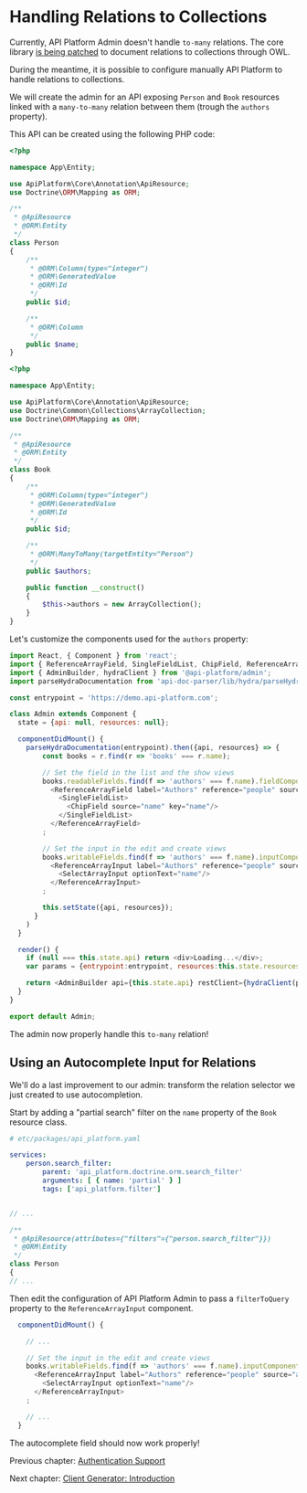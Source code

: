 # Handling Relations to Collections

Currently, API Platform Admin doesn't handle `to-many` relations. The core library [is being patched](https://github.com/api-platform/core/pull/1189)
to document relations to collections through OWL.

During the meantime, it is possible to configure manually API Platform to handle relations to collections.

We will create the admin for an API exposing `Person` and `Book` resources linked with a `many-to-many`
relation between them (trough the `authors` property).

This API can be created using the following PHP code:

```php
<?php

namespace App\Entity;

use ApiPlatform\Core\Annotation\ApiResource;
use Doctrine\ORM\Mapping as ORM;

/**
 * @ApiResource
 * @ORM\Entity
 */
class Person
{
    /**
     * @ORM\Column(type="integer")
     * @ORM\GeneratedValue
     * @ORM\Id
     */
    public $id;

    /**
     * @ORM\Column
     */
    public $name;
}
```

```php
<?php

namespace App\Entity;

use ApiPlatform\Core\Annotation\ApiResource;
use Doctrine\Common\Collections\ArrayCollection;
use Doctrine\ORM\Mapping as ORM;

/**
 * @ApiResource
 * @ORM\Entity
 */
class Book
{
    /**
     * @ORM\Column(type="integer")
     * @ORM\GeneratedValue
     * @ORM\Id
     */
    public $id;

    /**
     * @ORM\ManyToMany(targetEntity="Person")
     */
    public $authors;

    public function __construct()
    {
        $this->authors = new ArrayCollection();
    }
}
```

Let's customize the components used for the `authors` property:

```javascript
import React, { Component } from 'react';
import { ReferenceArrayField, SingleFieldList, ChipField, ReferenceArrayInput, SelectArrayInput } from 'admin-on-rest';
import { AdminBuilder, hydraClient } from '@api-platform/admin';
import parseHydraDocumentation from 'api-doc-parser/lib/hydra/parseHydraDocumentation';

const entrypoint = 'https://demo.api-platform.com';

class Admin extends Component {
  state = {api: null, resources: null};

  componentDidMount() {
    parseHydraDocumentation(entrypoint).then({api, resources} => {
        const books = r.find(r => 'books' === r.name);

        // Set the field in the list and the show views
        books.readableFields.find(f => 'authors' === f.name).fieldComponent =
          <ReferenceArrayField label="Authors" reference="people" source="authors" key="authors">
            <SingleFieldList>
              <ChipField source="name" key="name"/>
            </SingleFieldList>
          </ReferenceArrayField>
        ;

        // Set the input in the edit and create views
        books.writableFields.find(f => 'authors' === f.name).inputComponent =
          <ReferenceArrayInput label="Authors" reference="people" source="authors" key="authors">
            <SelectArrayInput optionText="name"/>
          </ReferenceArrayInput>
        ;

        this.setState({api, resources});
      }
    )
  }

  render() {
    if (null === this.state.api) return <div>Loading...</div>;
    var params = {entrypoint:entrypoint, resources:this.state.resources};

    return <AdminBuilder api={this.state.api} restClient={hydraClient(params)}/>
  }
}

export default Admin;
```

The admin now properly handle this `to-many` relation!

## Using an Autocomplete Input for Relations

We'll do a last improvement to our admin: transform the relation selector we just created to use autocompletion.

Start by adding a "partial search" filter on the `name` property of the `Book` resource class.

```yaml
# etc/packages/api_platform.yaml

services:
    person.search_filter:
        parent: 'api_platform.doctrine.orm.search_filter'
        arguments: [ { name: 'partial' } ]
        tags: ['api_platform.filter']
```

```php

// ...

/**
 * @ApiResource(attributes={"filters"={"person.search_filter"}})
 * @ORM\Entity
 */
class Person
{
// ...
```

Then edit the configuration of API Platform Admin to pass a `filterToQuery` property to the `ReferenceArrayInput` component.

```javascript
  componentDidMount() {

    // ...

    // Set the input in the edit and create views
    books.writableFields.find(f => 'authors' === f.name).inputComponent =
      <ReferenceArrayInput label="Authors" reference="people" source="authors" key="authors" filterToQuery={searchText => ({ name: searchText })}>
        <SelectArrayInput optionText="name"/>
      </ReferenceArrayInput>
    ;

    // ...
  }
```

The autocomplete field should now work properly!

Previous chapter: [Authentication Support](authentication-support.md)

Next chapter: [Client Generator: Introduction](../client-generator/index.md)
